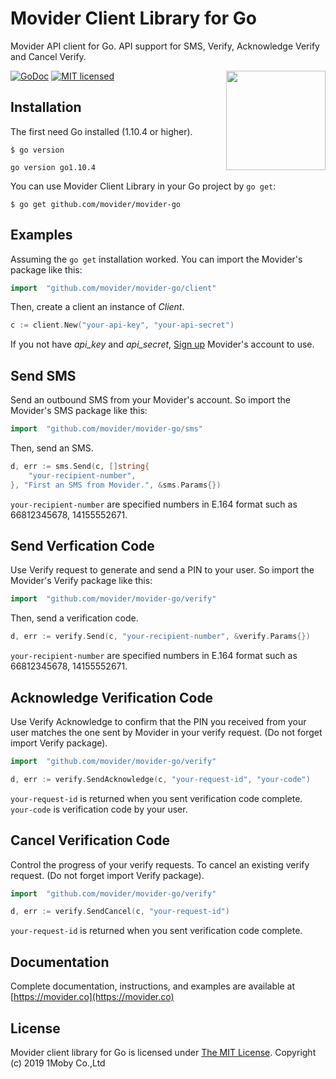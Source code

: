 
# Movider Client Library for Go
Movider API client for Go. API support for SMS, Verify, Acknowledge Verify and Cancel Verify.

<img align="right" width="159px" src="https://movider.co/icons/icon-144x144.png">

[![GoDoc](https://godoc.org/github.com/movider/movider-go?status.svg)](https://godoc.org/github.com/movider/movider-go)
[![MIT licensed](https://img.shields.io/badge/license-MIT-blue.svg)](./LICENSE)

## Installation
The first need Go installed (1.10.4 or higher).
```
$ go version

go version go1.10.4
```
You can use Movider Client Library in your Go project by `go get`:
```
$ go get github.com/movider/movider-go
```

## Examples
Assuming the `go get` installation worked. You can import the Movider's package like this:
```go
import	"github.com/movider/movider-go/client"
```
Then, create a client an instance of *Client*.
```go
c := client.New("your-api-key", "your-api-secret")
```
If you not have *api_key* and *api_secret*, [Sign up](https://dashboard.movider.co/sign-up) Movider's account to use. 

## Send SMS
Send an outbound SMS from your Movider's account. So import the Movider's SMS package like this:
```go
import	"github.com/movider/movider-go/sms"
```
Then, send an SMS.
```go
d, err := sms.Send(c, []string{
	"your-recipient-number",
}, "First an SMS from Movider.", &sms.Params{})
```
`your-recipient-number` are specified numbers in E.164 format such as 66812345678, 14155552671.
## Send Verfication Code
Use Verify request to generate and send a PIN to your user. So import the Movider's Verify package like this:
```go
import	"github.com/movider/movider-go/verify"
```
Then, send a verification code.
```go
d, err := verify.Send(c, "your-recipient-number", &verify.Params{})
```
`your-recipient-number` are specified numbers in E.164 format such as 66812345678, 14155552671.
## Acknowledge Verification Code
Use Verify Acknowledge to confirm that the PIN you received from your user matches the one sent by Movider in your verify request. (Do not forget import Verify package).
```go
import	"github.com/movider/movider-go/verify"

d, err := verify.SendAcknowledge(c, "your-request-id", "your-code")
```
`your-request-id` is returned when you sent verification code complete.
`your-code` is verification code by your user.
## Cancel Verification Code
Control the progress of your verify requests. To cancel an existing verify request. (Do not forget import Verify package).
```go
import	"github.com/movider/movider-go/verify"

d, err := verify.SendCancel(c, "your-request-id")
```
`your-request-id` is returned when you sent verification code complete.
## Documentation
Complete documentation, instructions, and examples are available at [https://movider.co](https://movider.co)

## License
Movider client library for Go is licensed under [The MIT License](./LICENSE).  Copyright (c) 2019 1Moby Co.,Ltd

